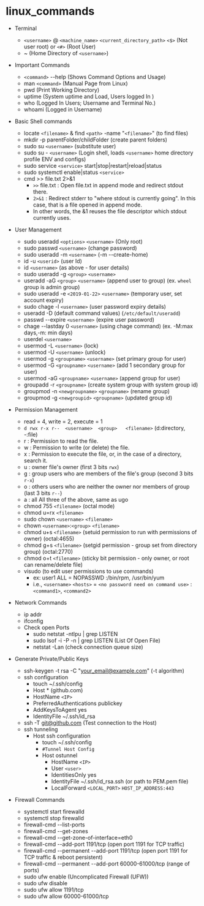 # linux_commands

* Terminal
  * `<username>` @ `<machine_name>` `<current_directory_path>` `<$>` (Not user root) or `<#>` (Root User)
  * ~ (Home Directory of `<username>`)

* Important Commands
  * `<command>` --help (Shows Command Options and Usage)
  * man `<command>`   (Manual Page from Linux)
  * pwd (Print Working Directory)
  * uptime  (System uptime and Load, Users logged In )
  * who  (Logged In Users; Username and Terminal No.)  
  * whoami (Logged in Username)

* Basic Shell commands
  * locate `<filename>` & find `<path>` -name "`<filename>`" (to find files)
  * mkdir -p parentFolder/childFolder (create parent folders)
  * sudo su `<username>` (substitute user)
  * sudo su - `<username>` (Login shell, loads `<username>` home directory profile ENV and configs)
  * sudo service `<service>` start|stop|restart|reload|status 
  * sudo systemctl enable|status `<service>`
  * cmd >> file.txt 2>&1
	* `>>` file.txt : Open file.txt in append mode and redirect stdout there.
	* `2>&1` : Redirect stderr to "where stdout is currently going". In this case, that is a file opened in append mode.
  	* In other words, the &1 reuses the file descriptor which stdout currently uses.

* User Management
  * sudo useradd `<options>` `<username>` (Only root)
  * sudo passwd `<username>` (change password)
  * sudo useradd -m `<username>` (-m --create-home)
  * id -u `<userid>` (user Id)
  * id `<username>` (as above - for user details)
  * sudo useradd -g `<group>` `<username>`
  * useradd -aG `<group>` `<username>` (append user to group) (ex. `wheel` group is admin group)
  * sudo useradd -e `<2019-01-22>` `<username>` (temporary user, set account expiry) 
  * sudo chage -l `<username>` (user password expiry details)
  * useradd -D (default command values) (`/etc/default/useradd`)
  * passwd --expire `<username>` (expire user password)
  * chage --lastday 0 `<username>` (using chage command) (ex. -M:max days,-m: min days)
  * userdel `<username>`
  * usermod -L `<username>` (lock)
  * usermod -U `<username>` (unlock)
  * usermod -g `<groupname>` `<username>` (set primary group for user)
  * usermod -G `<groupname>` `<username>` (add 1 secondary group for user)
  * usermod -aG `<groupname>` `<username>` (append group for user)
  * groupadd -r `<groupname>` (create system group with system group id)
  * groupmod -n `<newgroupname>` `<groupname>` (rename group)
  * groupmod -g `<newgroupid>` `<groupname>` (updated group id)

* Permission Management
  * read = 4, write = 2, execute = 1
  * `d rwx r-x r--  <username>  <group>   <filename>` (d:directory, -:file)
  * r : Permission to read the file.
  * w : Permission to write (or delete) the file.
  * x : Permission to execute the file, or, in the case of a directory, search it.
  * u : owner file's owner (first 3 bits `rwx`)
  * g : group users who are members of the file's group (second 3 bits `r-x`)
  * o : others users who are neither the owner nor members of group (last 3 bits `r--`)
  * a : all All three of the above, same as ugo
  * chmod 755 `<filename>` (octal mode)
  * chmod u=rx `<filename>`
  * sudo chown `<username>` `<filename>`
  * chown `<username>`:`<group>` `<filename>`
  * chmod u+s `<filename>` (setuid permission to run with permissions of owner) (octal:4655)
  * chmod g+s `<filename>` (setgid permission - group set from directory group) (octal:2770)
  * chmod o+t `<filename>` (sticky bit permission - only owner, or root can rename/delete file)
  * visudo (to edit user permissions to use commands)
	* ex: user1 ALL = NOPASSWD :/bin/rpm, /usr/bin/yum
	* i.e., `<username>` `<hosts>` = `<no password need on command use>` : `<command1>`, `<command2>`

* Network Commands
  * ip addr
  * ifconfig
  * Check open Ports
    * sudo netstat -ntlpu | grep LISTEN
    * sudo lsof -i -P -n | grep LISTEN (List Of Open File)
    * netstat -Lan (check connection queue size)

* Generate Private/Public Keys
  * ssh-keygen -t rsa -C "your_email@example.com" (-t algorithm)
  * ssh configuration
    * touch ~/.ssh/config
    * Host * (github.com)
    * HostName `<IP>`
    * PreferredAuthentications publickey
    * AddKeysToAgent yes
    * IdentityFile ~/.ssh/id_rsa
  * ssh -T git@github.com (Test connection to the Host)
  * ssh tunneling
    * Host ssh configuration
      * touch ~/.ssh/config
      * `#Tunnel Host Config`
      * Host ostunnel
	     * HostName `<IP>`
	     * User `<user>`
	     * IdentitiesOnly yes
	     * IdentityFile ~/.ssh/id_rsa.ssh (or path to PEM.pem file)
	     * LocalForward `<LOCAL_PORT>` `HOST_IP_ADDRESS:443`

* Firewall Commands
  * systemctl start firewalld
  * systemctl stop firewalld 
  * firewall-cmd --list-ports
  * firewall-cmd --get-zones
  * firewall-cmd --get-zone-of-interface=eth0
  * firewall-cmd --add-port 1191/tcp (open port 1191 for TCP traffic)
  * firewall-cmd --permanent --add-port 1191/tcp (open port 1191 for TCP traffic & reboot persistent)
  * firewall-cmd --permanent --add-port 60000-61000/tcp (range of ports)
  * sudo ufw enable (Uncomplicated Firewall (UFW))
  * sudo ufw disable 
  * sudo ufw allow 1191/tcp
  * sudo ufw allow 60000-61000/tcp
